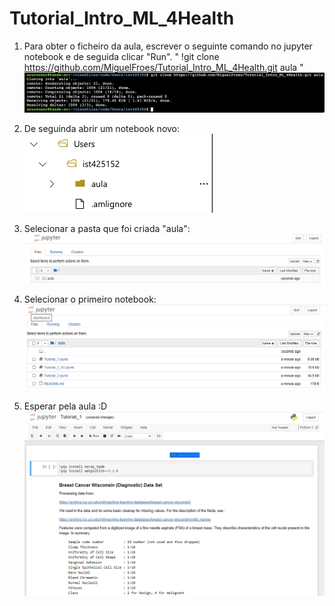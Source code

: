 # Tutorial_Intro_ML_4Health

1) Para obter o ficheiro da aula, escrever o seguinte comando no jupyter notebook e de seguida clicar "Run".
" !git clone https://github.com/MiguelFroes/Tutorial_Intro_ML_4Health.git aula "
![Alt text](/github.png?raw=true "Optional Title")

2) De seguinda abrir um notebook novo:
![Alt text](/github2.png?raw=true "Optional Title")

3) Selecionar a pasta que foi criada "aula":
![Alt text](/github3.png?raw=true "Optional Title")

4) Selecionar o primeiro notebook:
![Alt text](/github4.png?raw=true "Optional Title")

5) Esperar pela aula :D
![Alt text](/github5.png?raw=true "Optional Title")
